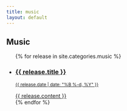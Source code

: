 ```yaml
---
title: music
layout: default
---
```

## Music
<ul>
{% for release in site.categories.music %}
<a href="{{ release.url }}">
<li>
<h3>{{ release.title }}</h3>
<p><small>{{ release.date | date: "%B %-d, %Y" }}</small></p>
{{ release.content }}
</li>
</a>
{% endfor %}
</ul>
